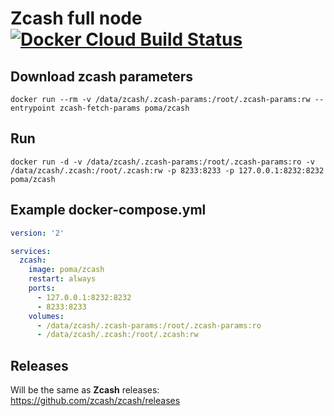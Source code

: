 # Zcash full node [![Docker Cloud Build Status](https://img.shields.io/docker/cloud/build/poma/zcash.svg)](https://hub.docker.com/r/poma/zcash/builds)

## Download zcash parameters

    docker run --rm -v /data/zcash/.zcash-params:/root/.zcash-params:rw --entrypoint zcash-fetch-params poma/zcash
    
## Run

    docker run -d -v /data/zcash/.zcash-params:/root/.zcash-params:ro -v /data/zcash/.zcash:/root/.zcash:rw -p 8233:8233 -p 127.0.0.1:8232:8232 poma/zcash

## Example docker-compose.yml

```yaml
version: '2'

services:
  zcash:
    image: poma/zcash
    restart: always
    ports:
      - 127.0.0.1:8232:8232
      - 8233:8233
    volumes: 
      - /data/zcash/.zcash-params:/root/.zcash-params:ro
      - /data/zcash/.zcash:/root/.zcash:rw
```

## Releases

Will be the same as **Zcash** releases: https://github.com/zcash/zcash/releases
